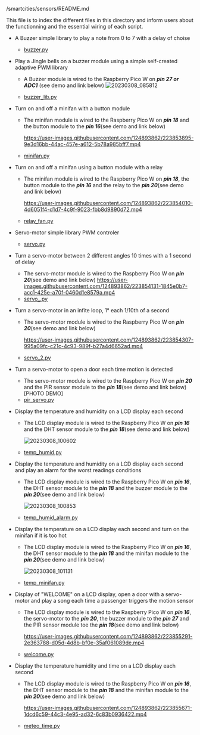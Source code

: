 /smartcities/sensors/README.md

This file is to index the different files in this directory and inform users about the functionning and the essential wiring of each script. 

* A Buzzer simple library to play a note from 0 to 7 with a delay of choise
  - [buzzer.py](https://github.com/HEPL-Galhardo/smartcities/blob/main/sensors/buzzer.py)
  
* Play a Jingle bells on a buzzer module using a simple self-created  adaptive PWM library
  - A Buzzer module is wired to the Raspberry Pico W on ***pin 27 or ADC1*** (see demo and link below)
      ![20230308_085812](https://user-images.githubusercontent.com/124893862/223853713-32c86030-e12c-49dc-a3f9-6ff33074a87a.jpg)

  - [buzzer_lib.py](https://github.com/HEPL-Galhardo/smartcities/blob/main/sensors/buzzer_lib.py)
  
* Turn on and off a minifan with a button module
  - The minifan module is wired to the Raspberry Pico W on ***pin 18*** and the button module to the  ***pin 16***(see demo and link below)

      https://user-images.githubusercontent.com/124893862/223853895-9e3d16bb-44ac-457e-a612-5b78a985bff7.mp4

  - [minifan.py](https://github.com/HEPL-Galhardo/smartcities/blob/main/sensors/minifan.py)

* Turn on and off a minifan using a button module with a relay
  - The minifan module is wired to the Raspberry Pico W on ***pin 18***, the button module to the  ***pin 16*** and the relay to the ***pin 20***(see demo and link below)

      https://user-images.githubusercontent.com/124893862/223854010-4d6051f4-d1d7-4c9f-9023-fbb8d9890d72.mp4

  - [relay_fan.py](https://github.com/HEPL-Galhardo/smartcities/blob/main/sensors/relay_fan.py)
  
 * Servo-motor simple library PWM controler
    - [servo.py](https://github.com/HEPL-Galhardo/smartcities/blob/main/sensors/servo.py)
  
 * Turn a servo-motor between 2 different angles 10 times with a 1 second of delay
    - The servo-motor module is wired to the Raspberry Pico W on ***pin 20***(see demo and link below)
       https://user-images.githubusercontent.com/124893862/223854131-1845e0b7-acc1-425e-a70f-0460d1e8579a.mp4
    - [servo_.py](https://github.com/HEPL-Galhardo/smartcities/blob/main/sensors/servo_.py)
  
 * Turn a servo-motor in an infite loop, 1° each 1/10th of a second
    - The servo-motor module is wired to the Raspberry Pico W on ***pin 20***(see demo and link below)
     
        https://user-images.githubusercontent.com/124893862/223854307-995a09fc-c21c-4c93-989f-b27a4d6652ad.mp4

    - [servo_2.py](https://github.com/HEPL-Galhardo/smartcities/blob/main/sensors/servo_2.py)
  
 * Turn a servo-motor to open a door each time motion is detected
    - The servo-motor module is wired to the Raspberry Pico W on ***pin 20*** and the PIR sensor module to the ***pin 18***(see demo and link below)
      [PHOTO DEMO]
    - [pir_servo.py](https://github.com/HEPL-Galhardo/smartcities/blob/main/sensors/pir_servo.py)
  
 * Display the temperature and humidity on a LCD display each second
    - The LCD display module is wired to the Raspberry Pico W on ***pin 16*** and the DHT sensor module to the ***pin 18***(see demo and link below)
    
      ![20230308_100602](https://user-images.githubusercontent.com/124893862/223855002-ff5b7782-832a-4c94-9a41-fe12dfcaf10b.jpg)

    - [temp_humid.py](https://github.com/HEPL-Galhardo/smartcities/blob/main/sensors/temp_humid.py)
  
 * Display the temperature and humidity on a LCD display each second and play an alarm for the worst readings conditions
    - The LCD display module is wired to the Raspberry Pico W on ***pin 16***, the DHT sensor module to the ***pin 18*** and the buzzer module to the ***pin 20***(see demo and link below)
    
      ![20230308_100853](https://user-images.githubusercontent.com/124893862/223855083-4d0b2cde-769f-4030-96e2-32e32ead4160.jpg)

    - [temp_humid_alarm.py](https://github.com/HEPL-Galhardo/smartcities/blob/main/sensors/temp_humid_alarm.py)
  
 * Display the temperature on a LCD display each second and turn on the minifan if it is too hot
    - The LCD display module is wired to the Raspberry Pico W on ***pin 16***, the DHT sensor module to the ***pin 18*** and the minifan module to the ***pin 20***(see demo and link below)
    
      ![20230308_101131](https://user-images.githubusercontent.com/124893862/223855145-9501aaa1-3449-4d8e-98df-80de940689d7.jpg)

    - [temp_minifan.py](https://github.com/HEPL-Galhardo/smartcities/blob/main/sensors/temp_minifan.py)
  
 * Display of "WELCOME" on a LCD display, open a door with a servo-motor and play a song each time a passenger triggers the motion sensor
    - The LCD display module is wired to the Raspberry Pico W on ***pin 16***, the servo-motor to the ***pin 20***, the buzzer module to the ***pin 27*** and the PIR sensor module toe the ***pin 18***(see demo and link below)

      https://user-images.githubusercontent.com/124893862/223855291-2e363788-d05d-4d8b-bf0e-35af061089de.mp4

    - [welcome.py](https://github.com/HEPL-Galhardo/smartcities/blob/main/sensors/welcome.py)
    
 * Display the temperature humidity and time on a LCD display each second 
    - The LCD display module is wired to the Raspberry Pico W on ***pin 16***, the DHT sensor module to the ***pin 18*** and the minifan module to the ***pin 20***(see demo and link below)
    
      https://user-images.githubusercontent.com/124893862/223855671-1dcd6c59-44c3-4e95-ad32-6c83b0936422.mp4

    - [meteo_time.py](https://github.com/HEPL-Galhardo/smartcities/blob/main/sensors/meteo_time.py)
